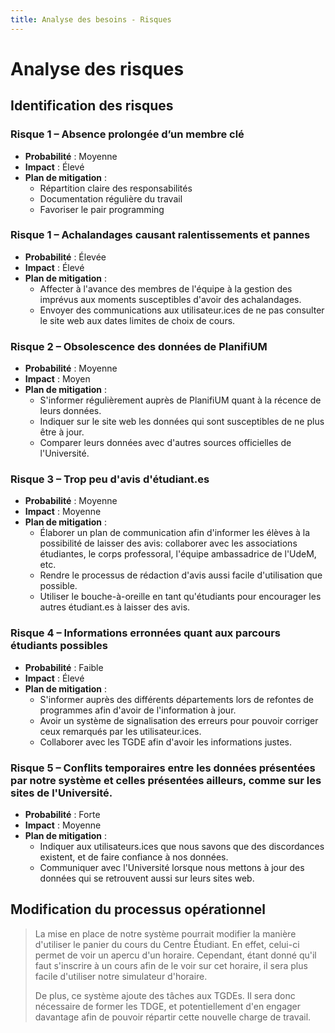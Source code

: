 ```yaml
---
title: Analyse des besoins - Risques
---
```


# Analyse des risques

## Identification des risques

### Risque 1 – Absence prolongée d’un membre clé  

- **Probabilité** : Moyenne  
- **Impact** : Élevé  
- **Plan de mitigation** :  
  - Répartition claire des responsabilités  
  - Documentation régulière du travail  
  - Favoriser le pair programming

### Risque 1 – Achalandages causant ralentissements et pannes

- **Probabilité** : Élevée
- **Impact** : Élevé
- **Plan de mitigation** :  
  - Affecter à l'avance des membres de l'équipe à la gestion des imprévus aux moments susceptibles d'avoir des achalandages.
  - Envoyer des communications aux utilisateur.ices de ne pas consulter le site web aux dates limites de choix de cours.

### Risque 2 – Obsolescence des données de PlanifiUM

- **Probabilité** : Moyenne
- **Impact** : Moyen
- **Plan de mitigation** : 
  - S'informer régulièrement auprès de PlanifiUM quant à la récence de leurs données.
  - Indiquer sur le site web les données qui sont susceptibles de ne plus être à jour.
  - Comparer leurs données avec d'autres sources officielles de l'Université.

### Risque 3 – Trop peu d'avis d'étudiant.es

- **Probabilité** : Moyenne
- **Impact** : Moyenne
- **Plan de mitigation** :  
  - Élaborer un plan de communication afin d'informer les élèves à la possibilité de laisser des avis: collaborer avec les associations étudiantes, le corps professoral, l'équipe ambassadrice de l'UdeM, etc.
  - Rendre le processus de rédaction d'avis aussi facile d'utilisation que possible.
  - Utiliser le bouche-à-oreille en tant qu'étudiants pour encourager les autres étudiant.es à laisser des avis.

### Risque 4 – Informations erronnées quant aux parcours étudiants possibles

- **Probabilité** : Faible
- **Impact** : Élevé
- **Plan de mitigation** :  
  - S'informer auprès des différents départements lors de refontes de programmes afin d'avoir de l'information à jour.
  - Avoir un système de signalisation des erreurs pour pouvoir corriger ceux remarqués par les utilisateur.ices.
  - Collaborer avec les TGDE afin d'avoir les informations justes.

### Risque 5 – Conflits temporaires entre les données présentées par notre système et celles présentées ailleurs, comme sur les sites de l'Université.

- **Probabilité** : Forte
- **Impact** : Moyenne
- **Plan de mitigation** :  
  - Indiquer aux utilisateurs.ices que nous savons que des discordances existent, et de faire confiance à nos données.
  - Communiquer avec l'Université lorsque nous mettons à jour des données qui se retrouvent aussi sur leurs sites web.

## Modification du processus opérationnel

> La mise en place de notre système pourrait modifier la manière d'utiliser le panier du cours du Centre Étudiant. En effet, celui-ci permet de voir un apercu d'un horaire. Cependant, étant donné qu'il faut s'inscrire à un cours afin de le voir sur cet horaire, il sera plus facile d'utiliser notre simulateur d'horaire.
> 
> De plus, ce système ajoute des tâches aux TGDEs. Il sera donc nécessaire de former les TDGE, et potentiellement d'en engager davantage afin de pouvoir répartir cette nouvelle charge de travail.